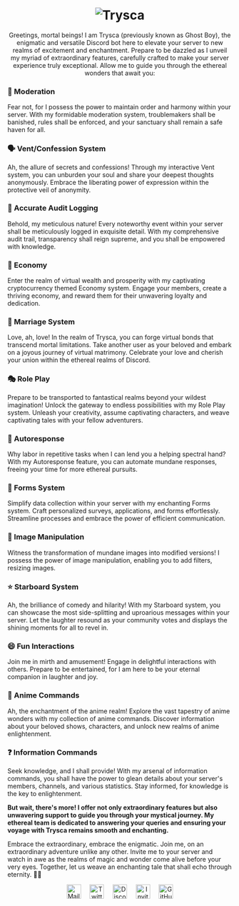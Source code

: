 <h1 align="center">
  <img alt="Trysca" title="Trysca" src="https://readme-typing-svg.herokuapp.com?font=Fira+Code&weight=600&size=60&pause=1000&color=%14916702&center=true&vCenter=true&width=435&height=75&lines=Trysca">
</h1>
<p align="center">
  Greetings, mortal beings! I am Trysca (previously known as Ghost Boy), the enigmatic and versatile Discord bot here to elevate your server to new realms of excitement and enchantment. Prepare to be dazzled as I unveil my myriad of extraordinary features, carefully crafted to make your server experience truly exceptional. Allow me to guide you through the ethereal wonders that await you:
</p>
<h3>
  👻 Moderation
</h3>
<p>
  Fear not, for I possess the power to maintain order and harmony within your server. With my formidable moderation system, troublemakers shall be banished, rules shall be enforced, and your sanctuary shall remain a safe haven for all.
</p>
<h3>
  🗣️ Vent/Confession System
</h3>
<p>
  Ah, the allure of secrets and confessions! Through my interactive Vent system, you can unburden your soul and share your deepest thoughts anonymously. Embrace the liberating power of expression within the protective veil of anonymity.
</p>
<h3>
  📜 Accurate Audit Logging
</h3>
<p>
  Behold, my meticulous nature! Every noteworthy event within your server shall be meticulously logged in exquisite detail. With my comprehensive audit trail, transparency shall reign supreme, and you shall be empowered with knowledge.
</p>
<h3>
  💼 Economy
</h3>
<p>
  Enter the realm of virtual wealth and prosperity with my captivating cryptocurrency themed Economy system. Engage your members, create a thriving economy, and reward them for their unwavering loyalty and dedication.
</p>
<h3>
  💑 Marriage System
</h3>
<p>
  Love, ah, love! In the realm of Trysca, you can forge virtual bonds that transcend mortal limitations. Take another user as your beloved and embark on a joyous journey of virtual matrimony. Celebrate your love and cherish your union within the ethereal realms of Discord.
</p>
<h3>
  🎭 Role Play
</h3>
<p>
  Prepare to be transported to fantastical realms beyond your wildest imagination! Unlock the gateway to endless possibilities with my Role Play system. Unleash your creativity, assume captivating characters, and weave captivating tales with your fellow adventurers.
</p>
<h3>
  🤖 Autoresponse
</h3>
<p>
  Why labor in repetitive tasks when I can lend you a helping spectral hand? With my Autoresponse feature, you can automate mundane responses, freeing your time for more ethereal pursuits.
</p>
<h3>
  📝 Forms System
</h3>
<p>
  Simplify data collection within your server with my enchanting Forms system. Craft personalized surveys, applications, and forms effortlessly. Streamline processes and embrace the power of efficient communication.
</p>
<h3>
  🎨 Image Manipulation
</h3>
<p>
  Witness the transformation of mundane images into modified versions! I possess the power of image manipulation, enabling you to add filters, resizing images.
</p>
<h3>
  ⭐ Starboard System
</h3>
<p>
  Ah, the brilliance of comedy and hilarity! With my Starboard system, you can showcase the most side-splitting and uproarious messages within your server. Let the laughter resound as your community votes and displays the shining moments for all to revel in.
</p>
<h3>
  😄 Fun Interactions
</h3>
<p>
  Join me in mirth and amusement! Engage in delightful interactions with others. Prepare to be entertained, for I am here to be your eternal companion in laughter and joy.
</p>
<h3>
  🌸 Anime Commands
</h3>
<p>
  Ah, the enchantment of the anime realm! Explore the vast tapestry of anime wonders with my collection of anime commands. Discover information about your beloved shows, characters, and unlock new realms of anime enlightenment.
</p>
<h3>
  ❓ Information Commands
</h3>
<p>
  Seek knowledge, and I shall provide! With my arsenal of information commands, you shall have the power to glean details about your server's members, channels, and various statistics. Stay informed, for knowledge is the key to enlightenment.
</p>

   **But wait, there's more! I offer not only extraordinary features but also unwavering support to guide you through your mystical journey. My ethereal team is dedicated to answering your queries and ensuring your voyage with Trysca remains smooth and enchanting.**
<p>
  Embrace the extraordinary, embrace the enigmatic. Join me, on an extraordinary adventure unlike any other. Invite me to your server and watch in awe as the realms of magic and wonder come alive before your very eyes. Together, let us weave an enchanting tale that shall echo through eternity. 👻✨
</p>
<p align="center">
  <a href="mailto:tryscabot@gmail.com" target="_blank"><img alt="Mail" title="Mail" height="32" width="32" src="https://i.imgur.com/BIgQdDJ.png"/></a>&nbsp;&nbsp;&nbsp;&nbsp;
  <a href="https://twitter.com/tryscabot" target="_blank"><img alt="Twitter" title="Twitter" height="32" width="32" src="https://svgshare.com/i/sp1.svg"/></a>&nbsp;&nbsp;&nbsp;&nbsp;
  <a href="https://discord.gg/KgyT9VKM86" target="_blank"><img alt="Discord" title="Discord" height="32" width="32" src="https://svgshare.com/i/soe.svg"/></a>&nbsp;&nbsp;&nbsp;&nbsp;
  <a href="https://discord.com/application-directory/859647964230582284" target="_blank"><img alt="Invite" title="Invite" height="32" width="32" src="https://i.imgur.com/ZISuhco.png"/></a>&nbsp;&nbsp;&nbsp;&nbsp;
  <a href="https://github.com/trysca" target="_blank"><img alt="GitHub" title="GitHub" height="32" width="32" src="https://svgshare.com/i/t80.svg"/></a>
</p>
